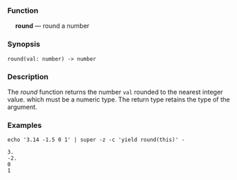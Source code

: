 ### Function

&emsp; **round** &mdash; round a number

### Synopsis

```
round(val: number) -> number
```

### Description

The _round_ function returns the number `val` rounded to the nearest integer value.
which must be a numeric type.  The return type retains the type of the argument.

### Examples

```mdtest-command
echo '3.14 -1.5 0 1' | super -z -c 'yield round(this)' -
```

```mdtest-output
3.
-2.
0
1
```
